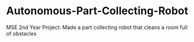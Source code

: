 # Autonomous-Part-Collecting-Robot
MSE 2nd Year Project: Made a part collecting robot that cleans a room full of obstacles

